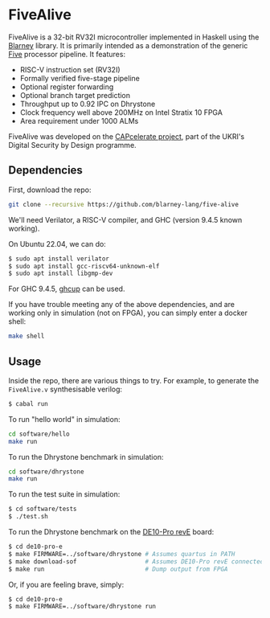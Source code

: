 # FiveAlive

FiveAlive is a 32-bit RV32I microcontroller implemented in Haskell
using the [Blarney](https://github.com/blarney-lang/blarney) library.
It is primarily intended as a demonstration of the generic
[Five](https://github.com/blarney-lang/five) processor pipeline.  It
features:

  * RISC-V instruction set (RV32I) 
  * Formally verified five-stage pipeline
  * Optional register forwarding
  * Optional branch target prediction
  * Throughput up to 0.92 IPC on Dhrystone
  * Clock frequency well above 200MHz on Intel Stratix 10 FPGA
  * Area requirement under 1000 ALMs

FiveAlive was developed on the [CAPcelerate
project](https://gow.epsrc.ukri.org/NGBOViewGrant.aspx?GrantRef=EP/V000381/1),
part of the UKRI's Digital Security by Design programme.

## Dependencies

First, download the repo:

```sh
git clone --recursive https://github.com/blarney-lang/five-alive
```

We'll need Verilator, a RISC-V compiler, and GHC (version 9.4.5 known
working).

On Ubuntu 22.04, we can do:
```sh
$ sudo apt install verilator
$ sudo apt install gcc-riscv64-unknown-elf
$ sudo apt install libgmp-dev
```

For GHC 9.4.5, [ghcup](https://www.haskell.org/ghcup/) can be used.

If you have trouble meeting any of the above dependencies, and are
working only in simulation (not on FPGA), you can simply enter a
docker shell:

```sh
make shell
```

## Usage

Inside the repo, there are various things to try.  For example, to
generate the `FiveAlive.v` synthesisable verilog:

```sh
$ cabal run
```

To run "hello world" in simulation:

```sh
cd software/hello
make run
```

To run the Dhrystone benchmark in simulation:

```sh
cd software/dhrystone
make run
```

To run the test suite in simulation:

```sh
$ cd software/tests
$ ./test.sh
```

To run the Dhrystone benchmark on the [DE10-Pro
revE](http://de10-pro.terasic.com) board:

```sh
$ cd de10-pro-e
$ make FIRMWARE=../software/dhrystone # Assumes quartus in PATH
$ make download-sof                   # Assumes DE10-Pro revE connected via USB
$ make run                            # Dump output from FPGA
```

Or, if you are feeling brave, simply:

```sh
$ cd de10-pro-e
$ make FIRMWARE=../software/dhrystone run
```
